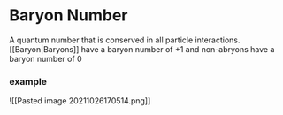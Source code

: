 # Baryon Number
A quantum number that is conserved in all particle interactions. [[Baryon|Baryons]] have a baryon number of +1 and non-abryons have a baryon number of 0

### example 
![[Pasted image 20211026170514.png]]